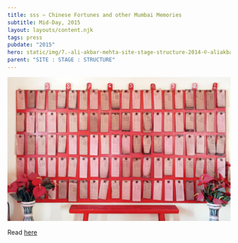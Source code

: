 ```yaml
---
title: sss ~ Chinese Fortunes and other Mumbai Memories
subtitle: Mid-Day, 2015
layout: layouts/content.njk
tags: press
pubdate: "2015"
hero: static/img/7.-ali-akbar-mehta-site-stage-structure-2014-©-aliakbarmehta.jpg
parent: "SITE : STAGE : STRUCTURE"
---
```

![](/static/img/ali-akbar-mehtathe-kwan-tai-shek-chinese-temple_press.jpg)

Read [here](https://www.mid-day.com/articles/chinese-fortunes-and-other-mumbai-memories/15900193)
